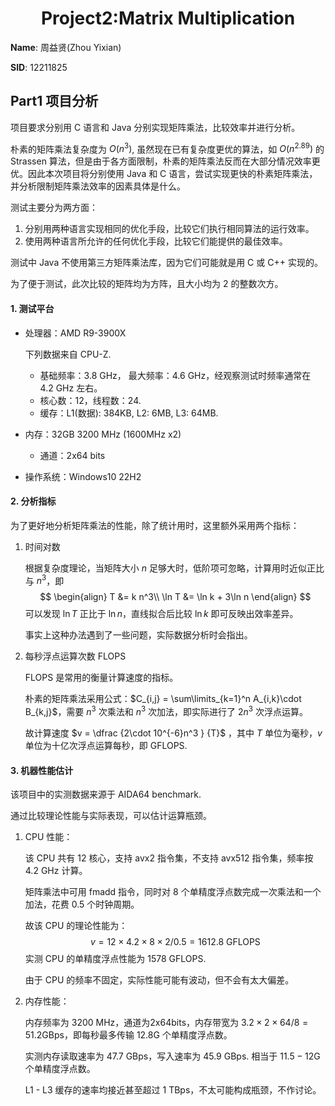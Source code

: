 <center><h1>Project2:Matrix Multiplication</h1></center>

**Name**: 周益贤(Zhou Yixian)

**SID**: 12211825

## Part1 项目分析

项目要求分别用 C 语言和 Java 分别实现矩阵乘法，比较效率并进行分析。

朴素的矩阵乘法复杂度为 $O(n^3)$, 虽然现在已有复杂度更优的算法，如 $O(n^{2.89})$ 的 Strassen 算法，但是由于各方面限制，朴素的矩阵乘法反而在大部分情况效率更优。因此本次项目将分别使用 Java 和 C 语言，尝试实现更快的朴素矩阵乘法，并分析限制矩阵乘法效率的因素具体是什么。

测试主要分为两方面：

1. 分别用两种语言实现相同的优化手段，比较它们执行相同算法的运行效率。
2. 使用两种语言所允许的任何优化手段，比较它们能提供的最佳效率。

测试中 Java 不使用第三方矩阵乘法库，因为它们可能就是用 C 或 C++ 实现的。

为了便于测试，此次比较的矩阵均为方阵，且大小均为 2 的整数次方。

#### 1. 测试平台

+ 处理器：AMD R9-3900X

     下列数据来自 CPU-Z.

     + 基础频率：3.8 GHz， 最大频率：4.6 GHz，经观察测试时频率通常在 4.2 GHz 左右。
     + 核心数：12，线程数：24.
     + 缓存：L1(数据): 384KB, L2: 6MB, L3: 64MB.

+ 内存：32GB 3200 MHz (1600MHz x2) 

     + 通道：2x64 bits

+ 操作系统：Windows10 22H2

#### 2. 分析指标

为了更好地分析矩阵乘法的性能，除了统计用时，这里额外采用两个指标：

1. 时间对数

   根据复杂度理论，当矩阵大小 $n$ 足够大时，低阶项可忽略，计算用时近似正比与 $n^3$，即
   $$
   \begin{align}
   T &= k n^3\\
   \ln T &= \ln k + 3\ln n 
   \end{align}
   $$
   可以发现 $\ln T$ 正比于 $\ln n$，直线拟合后比较 $\ln k$ 即可反映出效率差异。

   事实上这种办法遇到了一些问题，实际数据分析时会指出。

2. 每秒浮点运算次数 $\text{FLOPS}$

   $\text{FLOPS}$ 是常用的衡量计算速度的指标。

   朴素的矩阵乘法采用公式：$C_{i,j} = \sum\limits_{k=1}^n A_{i,k}\cdot B_{k,j}$，需要 $n^3$ 次乘法和 $n^3$ 次加法，即实际进行了 $2n^3$ 次浮点运算。

   故计算速度 $v = \dfrac {2\cdot 10^{-6}n^3 } {T}$ ，其中 $T$ 单位为毫秒，$v$ 单位为十亿次浮点运算每秒，即 $\text{GFLOPS}$.

#### 3. 机器性能估计

该项目中的实测数据来源于 AIDA64 benchmark.

通过比较理论性能与实际表现，可以估计运算瓶颈。

1. CPU 性能：

   该 CPU 共有 $12$ 核心，支持 avx2 指令集，不支持 avx512 指令集，频率按 $4.2$ GHz 计算。

   矩阵乘法中可用 fmadd 指令，同时对 $8$ 个单精度浮点数完成一次乘法和一个加法，花费 0.5 个时钟周期。

   故该 CPU 的理论性能为：
   $$
   v = 12\times 4.2 \times 8 \times 2 / 0.5 = 1612.8 \text{ GFLOPS}
   $$
   实测 CPU 的单精度浮点性能为 $1578$ GFLOPS.

   由于 CPU 的频率不固定，实际性能可能有波动，但不会有太大偏差。

2. 内存性能：

   内存频率为 $3200$ MHz，通道为2x64bits，内存带宽为 $3.2\times 2\times 64/8 = 51.2 \text{GBps}$，即每秒最多传输 $12.8\text{G}$ 个单精度浮点数。

   实测内存读取速率为 $47.7$ GBps，写入速率为 $45.9$ GBps. 相当于 $11.5-12\text{G}$ 个单精度浮点数。

   L1 - L3 缓存的速率均接近甚至超过 $1$ TBps，不太可能构成瓶颈，不作讨论。

   

